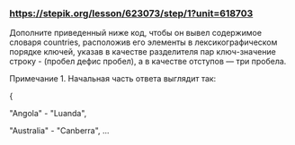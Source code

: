 ### https://stepik.org/lesson/623073/step/1?unit=618703

Дополните приведенный ниже код, чтобы он вывел содержимое словаря countries, расположив его элементы в лексикографическом порядке ключей, указав в качестве разделителя пар ключ-значение строку   -  (пробел дефис пробел), а в качестве отступов — три пробела.


Примечание 1. Начальная часть ответа выглядит так:


{

   "Angola" - "Luanda",

   "Australia" - "Canberra",
   ...
